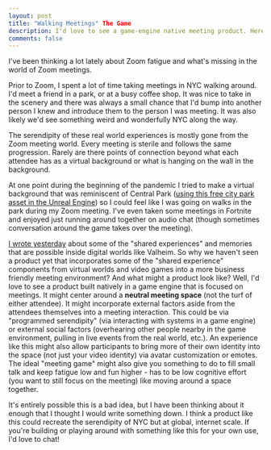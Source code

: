 ```yaml
---
layout: post
title: "Walking Meetings" The Game
description: I'd love to see a game-engine native meeting product. Here's why.
comments: false
--- 
```


I've been thinking a lot lately about Zoom fatigue and what's missing in the world of Zoom meetings. 

Prior to Zoom, I spent a lot of time taking meetings in NYC walking around. I'd meet a friend in a park, or at a busy coffee shop. It was nice to take in the scenery and there was always a small chance that I'd bump into another person I knew and introduce them to the person I was meeting. It was also likely we'd see something weird and wonderfully NYC along the way.

The serendipity of these real world experiences is mostly gone from the Zoom meeting world. Every meeting is sterile and follows the same progression. Rarely are there points of connection beyond what each attendee has as a virtual background or what is hanging on the wall in the background.

At one point during the beginning of the pandemic I tried to make a virtual background that was reminiscent of Central Park ([using this free city park asset in the Unreal Engine](https://www.unrealengine.com/en-US/blog/free-city-park-environment-collection-now-available?sessionInvalidated=true)) so I could feel like I was going on walks in the park during my Zoom meeting. I've even taken some meetings in Fortnite and enjoyed just running around together on audio chat (though sometimes conversation around the game takes over the meeting).

[I wrote yesterday](2021/02/21/valheim.html) about some of the "shared experiences" and memories that are possible inside digital worlds like Valheim. So why we haven't seen a product yet that incorporates some of the "shared experience" components from virtual worlds and video games into a more business friendly meeting environment? And what might a product look like? Well, I'd love to see a product built natively in a game engine that is focused on meetings. It might center around a **neutral meeting space** (not the turf of either attendee). It might incorporate external factors aside from the attendees themselves into a meeting interaction. This could be via "programmed serendipity" (via interacting with systems in a game engine) or external social factors (overhearing other people nearby in the game environment, pulling in live events from the real world, etc.). An experience like this might also allow participants to bring more of their own identity into the space (not just your video identity) via avatar customization or emotes. The ideal "meeting game" might also give you something to do to fill small talk and keep fatigue low and fun higher - has to be low cognitive effort (you want to still focus on the meeting) like moving around a space together.

It's entirely possible this is a bad idea, but I have been thinking about it enough that I thought I would write something down. I think a product like this could recreate the serendipity of NYC but at global, internet scale. If you're building or playing around with something like this for your own use, I'd love to chat!